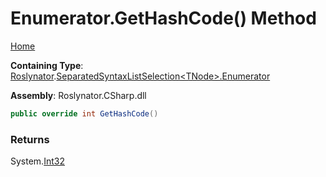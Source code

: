 # Enumerator\.GetHashCode\(\) Method <a name="_Top"></a>

[Home](../../../../README.md)

**Containing Type**: [Roslynator](../../../README.md#_Top)\.[SeparatedSyntaxListSelection\<TNode>.Enumerator](../README.md#_Top)

**Assembly**: Roslynator\.CSharp\.dll

```csharp
public override int GetHashCode()
```

### Returns

System\.[Int32](https://docs.microsoft.com/en-us/dotnet/api/system.int32)

